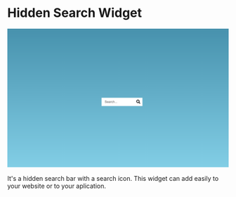 # Hidden Search Widget

![hidden search](../capture/hidden-search.png)

It's a hidden search bar with a search icon. This widget can add easily to your website or to your aplication.
